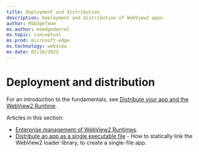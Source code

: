 ```yaml
---
title: Deployment and distribution
description: Deployment and distribution of WebView2 apps.
author: MSEdgeTeam
ms.author: msedgedevrel
ms.topic: conceptual
ms.prod: microsoft-edge
ms.technology: webview
ms.date: 02/16/2022
---
```

# Deployment and distribution

For an introduction to the fundamentals, see [Distribute your app and the WebView2 Runtime](distribution.md).

Articles in this section:

* [Enterprise management of WebView2 Runtimes](webview2/concepts/enterprise.md).
* [Distribute an app as a single executable file](webview2/how-to/static.md) - How to statically link the WebView2 loader library, to create a single-file app.
